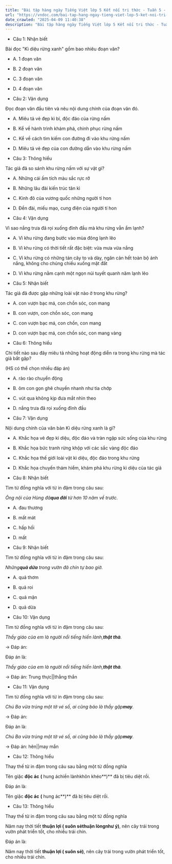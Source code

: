 ```yaml
---
title: "Bài tập hàng ngày Tiếng Việt lớp 5 Kết nối tri thức - Tuần 5 - Thứ 4 gồm các câu hỏi tổng hợp nội dung Đọc hiểu văn bản và Luyện từ và câu được học ở Tuần 5 trong chương trình Tiếng Việt lớp 5 Tập 1 Kết nối tri thức."
url: "https://vndoc.com/bai-tap-hang-ngay-tieng-viet-lop-5-ket-noi-tri-thuc-tuan-5-thu-4-327103"
date_crawled: "2025-04-09 11:40:38"
description: "Bài tập hàng ngày Tiếng Việt lớp 5 Kết nối tri thức - Tuần 5 - Thứ 4 gồm các câu hỏi tổng hợp nội dung Đọc hiểu văn bản và Luyện từ và câu được học ở Tuần 5 trong chương trình Tiếng Việt lớp 5 Tập 1 Kết nối tri thức."
---
```


* Câu 1:  Nhận biết

Bài đọc "Kì diệu rừng xanh" gồm bao nhiêu đoạn văn?

  * A. 1 đoạn văn 
  * B. 2 đoạn văn 
  * C. 3 đoạn văn 
  * D. 4 đoạn văn 



* Câu 2:  Vận dụng

Đọc đoạn văn đầu tiên và nêu nội dung chính của đoạn văn đó.

  * A. Miêu tả vẻ đẹp kì bí, độc đáo của rừng nấm 
  * B. Kể về hành trình khám phá, chinh phục rừng nấm 
  * C. Kể về cách tìm kiếm con đường đi vào khu rừng nấm 
  * D. Miêu tả vẻ đẹp của con đường dẫn vào khu rừng nấm 



* Câu 3:  Thông hiểu

Tác giả đã so sánh khu rừng nấm với sự vật gì?

  * A. Những cái ấm tích màu sắc rực rỡ 
  * B. Những lâu đài kiến trúc tân kì 
  * C. Kinh đô của vương quốc những người tí hon 
  * D. Đền đài, miếu mạo, cung điện của người tí hon 



* Câu 4:  Vận dụng

Vì sao nắng trưa đã rọi xuống đỉnh đầu mà khu rừng vẫn ẩm lạnh?

  * A. Vì khu rừng đang bước vào mùa đông lạnh lẽo 
  * B. Vì khu rừng có thời tiết rất đặc biệt: vừa mưa vừa nắng 
  * C. Vì khu rừng có những tán cây to và dày, ngăn cản hết toàn bộ ánh nắng, không cho chúng chiếu xuống mặt đất 
  * D. Vì khu rừng nằm cạnh một ngọn núi tuyết quanh năm lạnh lẽo 



* Câu 5:  Nhận biết

Tác giả đã được gặp những loài vật nào ở trong khu rừng?

  * A. con vượn bạc má, con chồn sóc, con mang 
  * B. con vượn, con chồn sóc, con mang 
  * C. con vượn bạc má, con chồn, con mang 
  * D. con vượn bạc má, con chồn sóc, con mang vàng 



* Câu 6:  Thông hiểu

Chi tiết nào sau đây miêu tả những hoạt động diễn ra trong khu rừng mà tác giả bắt gặp?

(HS có thể chọn nhiều đáp án)

  * A. rào rào chuyển động 
  * B. ôm con gọn ghẽ chuyền nhanh như tia chớp 
  * C. vút qua không kịp đưa mắt nhìn theo 
  * D. nắng trưa đã rọi xuống đỉnh đầu 



* Câu 7:  Vận dụng

Nội dung chính của văn bản Kì diệu rừng xanh là gì?

  * A. Khắc họa vẻ đẹp kì diệu, độc đáo và tràn ngập sức sống của khu rừng 
  * B. Khắc họa bức tranh rừng khộp với các sắc vàng độc đáo 
  * C. Khắc họa thế giới loài vật kì diệu, độc đáo trong khu rừng 
  * D. Khắc họa chuyến thám hiểm, khám phá khu rừng kì diệu của tác giả 



* Câu 8:  Nhận biết

Tìm từ đồng nghĩa với từ in đậm trong câu sau:

_Ông nội của Hùng đã**qua đời** từ hơn 10 năm về trước._

  * A. đau thương 
  * B. mất mát 
  * C. hấp hối 
  * D. mất 



* Câu 9:  Nhận biết

Tìm từ đồng nghĩa với từ in đậm trong câu sau:

_Những**quả dứa** trong vườn đã chín tự bao giờ._

  * A. quả thơm 
  * B. quả roi 
  * C. quả mận 
  * D. quả dừa 



* Câu 10:  Vận dụng

Tìm từ đồng nghĩa với từ in đậm trong câu sau:

_Thầy giáo của em là người nổi tiếng hiền lành,**thật thà**._

→ Đáp án: 

Đáp án là:

_Thầy giáo của em là người nổi tiếng hiền lành,**thật thà**._

→ Đáp án: Trung thực||thẳng thắn

* Câu 11:  Vận dụng

Tìm từ đồng nghĩa với từ in đậm trong câu sau:

_Chú Ba vừa trúng một tờ vé số, ai cũng bảo là thầy gặp**may**._

→ Đáp án: 

Đáp án là:

_Chú Ba vừa trúng một tờ vé số, ai cũng bảo là thầy gặp**may**._

→ Đáp án: hên||may mắn

* Câu 12:  Thông hiểu

Thay thế từ in đậm trong câu sau bằng một từ đồng nghĩa

Tên giặc **độc ác** **(** hung áchiền lànhkhôn khéo**)** đã bị tiêu diệt rồi.

Đáp án là:

Tên giặc **độc ác** **(** hung ác**)** đã bị tiêu diệt rồi.

* Câu 13:  Thông hiểu

Thay thế từ in đậm trong câu sau bằng một từ đồng nghĩa

Năm nay thời tiết **thuận lợi ( suôn sẻthuận lòngnhư ý)**, nên cây trái trong vườn phát triển tốt, cho nhiều trái chín.

Đáp án là:

Năm nay thời tiết **thuận lợi ( suôn sẻ)**, nên cây trái trong vườn phát triển tốt, cho nhiều trái chín.
